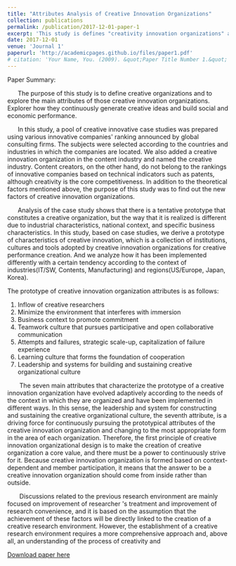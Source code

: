 ```yaml
---
title: "Attributes Analysis of Creative Innovation Organizations"
collection: publications
permalink: /publication/2017-12-01-paper-1
excerpt: 'This study is defines "creativity innovation organizations" and explore the main attributes of creative innovation organizations'
date: 2017-12-01
venue: 'Journal 1'
paperurl: 'http://academicpages.github.io/files/paper1.pdf'
# citation: 'Your Name, You. (2009). &quot;Paper Title Number 1.&quot; <i>Journal 1</i>. 1(1).'
---
```

Paper Summary:

&nbsp;&nbsp;&nbsp;&nbsp;&nbsp; The purpose of this study is to define creative organizations and to explore the main attributes of those creative innovation organizations. Explorer how they continuously generate creative ideas and build social and economic performance.

&nbsp;&nbsp;&nbsp;&nbsp;&nbsp; In this study, a pool of creative innovative case studies was prepared using various innovative companies' ranking announced by global consulting firms. The subjects were selected according to the countries and industries in which the companies are located. We also added a creative innovation organization in the content industry and named the creative industry. Content creators, on the other hand, do not belong to the rankings of innovative companies based on technical indicators such as patents, although creativity is the core competitiveness. In addition to the theoretical factors mentioned above, the purpose of this study was to find out the new factors of creative innovation organizations.

&nbsp;&nbsp;&nbsp;&nbsp;&nbsp; Analysis of the case study shows that there is a tentative prototype that constitutes a creative organization, but the way that it is realized is different due to industrial characteristics, national context, and specific business characteristics. In this study, based on case studies, we derive a prototype of characteristics of creative innovation, which is a collection of institutions, cultures and tools adopted by creative innovation organizations for creative performance creation. And we analyze how it has been implemented differently with a certain tendency according to the context of industries(IT/SW, Contents, Manufacturing) and regions(US/Europe, Japan, Korea).

The prototype of creative innovation organization attributes is as follows:
1. Inflow of creative researchers
2. Minimize the environment that interferes with immersion
3. Business context to promote commitment
4. Teamwork culture that pursues participative and open collaborative communication
5. Attempts and failures, strategic scale-up, capitalization of failure experience
6. Learning culture that forms the foundation of cooperation
7. Leadership and systems for building and sustaining creative organizational culture

&nbsp;&nbsp;&nbsp;&nbsp;&nbsp;&nbsp; The seven main attributes that characterize the prototype of a creative innovation organization have evolved adaptively according to the needs of the context in which they are organized and have been implemented in different ways. In this sense, the leadership and system for constructing and sustaining the creative organizational culture, the seventh attribute, is a driving force for continuously pursuing the prototypical attributes of the creative innovation organization and changing to the most appropriate form in the area of each organization. Therefore, the first principle of creative innovation organizational design is to make the creation of creative organization a core value, and there must be a power to continuously strive for it. Because creative innovation organization is formed based on context-dependent and member participation, it means that the answer to be a creative innovation organization should come from inside rather than outside.

&nbsp;&nbsp;&nbsp;&nbsp;&nbsp;&nbsp; Discussions related to the previous research environment are mainly focused on improvement of researcher 's treatment and improvement of research convenience, and it is based on the assumption that the achievement of these factors will be directly linked to the creation of a creative research environment. However, the establishment of a creative research environment requires a more comprehensive approach and, above all, an understanding of the process of creativity and


[Download paper here](https://stepi.re.kr/common/report/Download.do?reIdx=878&cateCont=A0201&streFileNm=A0201_878&downCont=0)

<!-- Recommended citation: Your Name, You. (2009). "Paper Title Number 1." <i>Journal 1</i>. 1(1). -->
